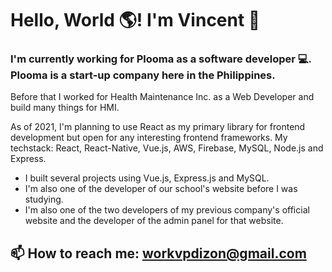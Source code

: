 # Hello, World 🌎! I'm Vincent 👋

### I'm currently working for Plooma as a software developer 💻. Plooma is a start-up company here in the Philippines.
Before that I worked for Health Maintenance Inc. as a Web Developer and build many things for HMI.

As of 2021, I'm planning to use React as my primary library for frontend development but open for any interesting frontend frameworks.
 My techstack: React, React-Native, Vue.js, AWS, Firebase, MySQL, Node.js and Express.

 - I built several projects using Vue.js, Express.js and MySQL.
 - I'm also one of the developer of our school's website before I was studying.
 - I'm also one of the two developers of my previous company's official website and the developer of the admin panel for that website.

## 📫 How to reach me: workvpdizon@gmail.com
<!--
**VncntDzn/vncntdzn** is a ✨ _special_ ✨ repository because its `README.md` (this file) appears on your GitHub profile.

Here are some ideas to get you started:

- 🔭 I’m currently working on ...
- 🌱 I’m currently learning ...
- 👯 I’m looking to collaborate on ...
- 🤔 I’m looking for help with ...
- 💬 Ask me about ...
- 📫 How to reach me: ...
- 😄 Pronouns: ...
- ⚡ Fun fact: ...
-->

